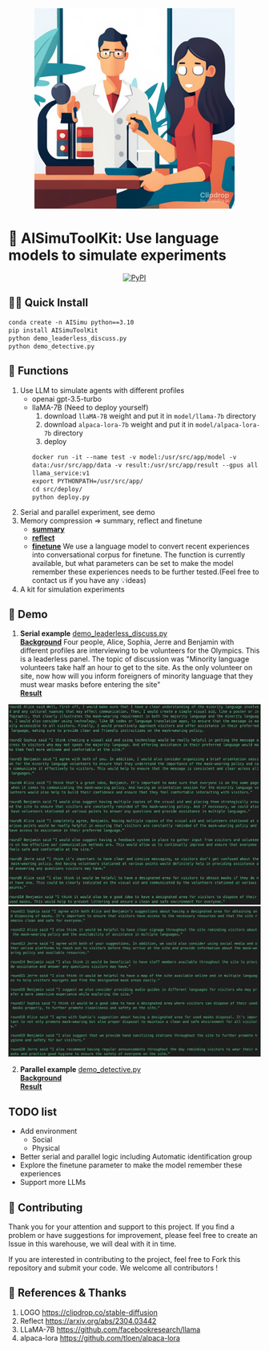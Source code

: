 <div align="center">
    <img src="./images/logo_stable-diffusion-xl.jpg" height=400 alt="logo"/>
</div>

# 🥳 AISimuToolKit: Use language models to simulate experiments

<p align="center">
    <a href="https://pypi.org/project/AISimuToolKit/">
        <img alt="PyPI" src="https://img.shields.io/pypi/v/AISimuToolKit?color=gree">
    </a>
</p>

## 🥷🏼 Quick Install

``` shell
conda create -n AISimu python==3.10
pip install AISimuToolKit
python demo_leaderless_discuss.py
python demo_detective.py
```

## 🥸 Functions
1. Use LLM to simulate agents with different profiles
    - openai gpt-3.5-turbo
    - llaMA-7B (Need to deploy yourself)
        1. download `llaMA-7B` weight and put it in `model/llama-7b` directory
        2. download `alpaca-lora-7b` weight and put it in `model/alpaca-lora-7b` directory
        3. deploy
        ``` shell
        docker run -it --name test -v model:/usr/src/app/model -v data:/usr/src/app/data -v result:/usr/src/app/result --gpus all  llama_service:v1
        export PYTHONPATH=/usr/src/app/
        cd src/deploy/
        python deploy.py
        ```
2. Serial and parallel experiment, see demo
3. Memory compression => summary, reflect and finetune
    - **<u>summary</u>**
    - **<u>reflect</u>** 
    - **<u>finetune</u>**  We use a language model to convert recent experiences into conversational corpus for finetune.
    The function is currently available, but what parameters can be set to make the model remember these experiences needs to be further tested.(Feel free to contact us if you have any 💡ideas)
4. A kit for simulation experiments


## 👀 Demo
1. **Serial example**    [demo_leaderless_discuss.py](demo_leaderless_discuss.py)  
**<u>Background</u>** Four people, Alice, Sophia, Jerre and Benjamin with different profiles are interviewing to be volunteers for the Olympics. This is a leaderless panel. The topic of discussion was "Minority language volunteers take half an hour to get to the site. As the only volunteer on site, now how will you inform foreigners of minority language that they must wear masks before entering the site"  
**<u>Result</u>**
<div align="center">
    <img src="./images/demo_leaderless_discussion_1.jpg" height=400 alt="demo_leaderless_discussion_1"/>
</div>
<div align="center">
    <img src="./images/demo_leaderless_discussion_2.jpg" height=300 alt="demo_leaderless_discussion_2"/>
</div>


2. **Parallel example** [demo_detective.py](demo_detective.py)  
**<u>Background</u>**  
**<u>Result</u>**


## TODO list
- Add environment
    - Social 
    - Physical
- Better serial and parallel logic including Automatic identification group
- Explore the finetune parameter to make the model remember these experiences 
- Support more LLMs


## 👋 Contributing 
Thank you for your attention and support to this project. If you find a problem or have suggestions for improvement, please feel free to create an Issue in this warehouse, we will deal with it in time.

If you are interested in contributing to the project, feel free to Fork this repository and submit your code. We welcome all contributors !

## 🙇 References & Thanks
1. LOGO https://clipdrop.co/stable-diffusion
2. Reflect https://arxiv.org/abs/2304.03442
3. LLaMA-7B https://github.com/facebookresearch/llama
4. alpaca-lora https://github.com/tloen/alpaca-lora